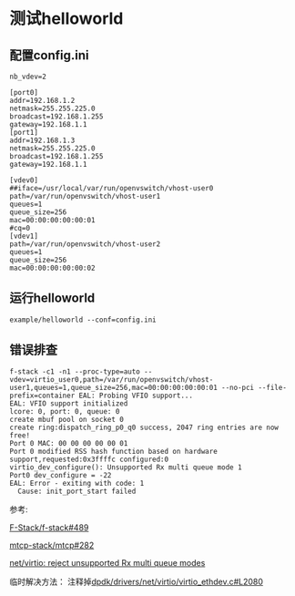 # 测试helloworld

## 配置config.ini

``` shell
nb_vdev=2
```

``` shell
[port0]
addr=192.168.1.2
netmask=255.255.225.0
broadcast=192.168.1.255
gateway=192.168.1.1
[port1]
addr=192.168.1.3
netmask=255.255.225.0
broadcast=192.168.1.255
gateway=192.168.1.1
```

``` shell
[vdev0]
##iface=/usr/local/var/run/openvswitch/vhost-user0
path=/var/run/openvswitch/vhost-user1
queues=1
queue_size=256
mac=00:00:00:00:00:01
#cq=0
[vdev1]
path=/var/run/openvswitch/vhost-user2
queues=1
queue_size=256
mac=00:00:00:00:00:02
```

## 运行helloworld

``` shell
example/helloworld --conf=config.ini
```

## 错误排查

``` shell
f-stack -c1 -n1 --proc-type=auto --vdev=virtio_user0,path=/var/run/openvswitch/vhost-user1,queues=1,queue_size=256,mac=00:00:00:00:00:01 --no-pci --file-prefix=container EAL: Probing VFIO support...
EAL: VFIO support initialized
lcore: 0, port: 0, queue: 0
create mbuf pool on socket 0
create ring:dispatch_ring_p0_q0 success, 2047 ring entries are now free!
Port 0 MAC: 00 00 00 00 00 01
Port 0 modified RSS hash function based on hardware support,requested:0x3ffffc configured:0
virtio_dev_configure(): Unsupported Rx multi queue mode 1
Port0 dev_configure = -22
EAL: Error - exiting with code: 1
  Cause: init_port_start failed
 ```

参考:

[F-Stack/f-stack#489](https://github.com/F-Stack/f-stack/issues/489)

[mtcp-stack/mtcp#282](https://github.com/mtcp-stack/mtcp/issues/282)

[net/virtio: reject unsupported Rx multi queue modes](https://patches.dpdk.org/project/dpdk/patch/1569944672-24754-3-git-send-email-arybchenko@solarflare.com/)

临时解决方法：
注释掉[dpdk/drivers/net/virtio/virtio_ethdev.c#L2080](https://github.com/F-Stack/f-stack/blob/2df8fe233511da315136e8a64f0f63428b5cab73/dpdk/drivers/net/virtio/virtio_ethdev.c#L2080)

